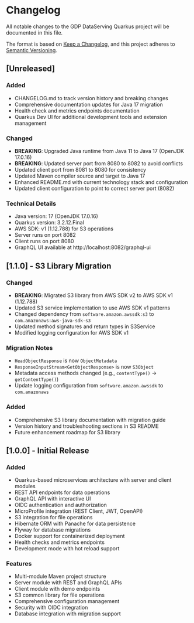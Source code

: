 # Changelog

All notable changes to the GDP DataServing Quarkus project will be documented in this file.

The format is based on [Keep a Changelog](https://keepachangelog.com/en/1.0.0/),
and this project adheres to [Semantic Versioning](https://semver.org/spec/v2.0.0.html).

## [Unreleased]

### Added
- CHANGELOG.md to track version history and breaking changes
- Comprehensive documentation updates for Java 17 migration
- Health check and metrics endpoints documentation
- Quarkus Dev UI for additional development tools and extension management

### Changed
- **BREAKING**: Upgraded Java runtime from Java 11 to Java 17 (OpenJDK 17.0.16)
- **BREAKING**: Updated server port from 8080 to 8082 to avoid conflicts
- Updated client port from 8081 to 8080 for consistency
- Updated Maven compiler source and target to Java 17
- Enhanced README.md with current technology stack and configuration
- Updated client configuration to point to correct server port (8082)

### Technical Details
- Java version: 17 (OpenJDK 17.0.16)
- Quarkus version: 3.2.12.Final
- AWS SDK: v1 (1.12.788) for S3 operations
- Server runs on port 8082
- Client runs on port 8080
- GraphQL UI available at http://localhost:8082/graphql-ui

## [1.1.0] - S3 Library Migration

### Changed
- **BREAKING**: Migrated S3 library from AWS SDK v2 to AWS SDK v1 (1.12.788)
- Updated S3 service implementation to use AWS SDK v1 patterns
- Changed dependency from `software.amazon.awssdk:s3` to `com.amazonaws:aws-java-sdk-s3`
- Updated method signatures and return types in S3Service
- Modified logging configuration for AWS SDK v1

### Migration Notes
- `HeadObjectResponse` is now `ObjectMetadata`
- `ResponseInputStream<GetObjectResponse>` is now `S3Object`
- Metadata access methods changed (e.g., `contentType()` → `getContentType()`)
- Update logging configuration from `software.amazon.awssdk` to `com.amazonaws`

### Added
- Comprehensive S3 library documentation with migration guide
- Version history and troubleshooting sections in S3 README
- Future enhancement roadmap for S3 library

## [1.0.0] - Initial Release

### Added
- Quarkus-based microservices architecture with server and client modules
- REST API endpoints for data operations
- GraphQL API with interactive UI
- OIDC authentication and authorization
- MicroProfile integration (REST Client, JWT, OpenAPI)
- S3 integration for file operations
- Hibernate ORM with Panache for data persistence
- Flyway for database migrations
- Docker support for containerized deployment
- Health checks and metrics endpoints
- Development mode with hot reload support

### Features
- Multi-module Maven project structure
- Server module with REST and GraphQL APIs
- Client module with demo endpoints
- S3 common library for file operations
- Comprehensive configuration management
- Security with OIDC integration
- Database integration with migration support